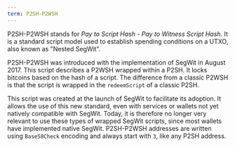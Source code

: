 ```yaml
---
term: P2SH-P2WSH
---
```


P2SH-P2WSH stands for *Pay to Script Hash - Pay to Witness Script Hash*. It is a standard script model used to establish spending conditions on a UTXO, also known as "Nested SegWit".

P2SH-P2WSH was introduced with the implementation of SegWit in August 2017. This script describes a P2WSH wrapped within a P2SH. It locks bitcoins based on the hash of a script. The difference from a classic P2WSH is that the script is wrapped in the `redeemScript` of a classic P2SH.

This script was created at the launch of SegWit to facilitate its adoption. It allows the use of this new standard, even with services or wallets not yet natively compatible with SegWit. Today, it is therefore no longer very relevant to use these types of wrapped SegWit scripts, since most wallets have implemented native SegWit. P2SH-P2WSH addresses are written using `Base58Check` encoding and always start with `3`, like any P2SH address.